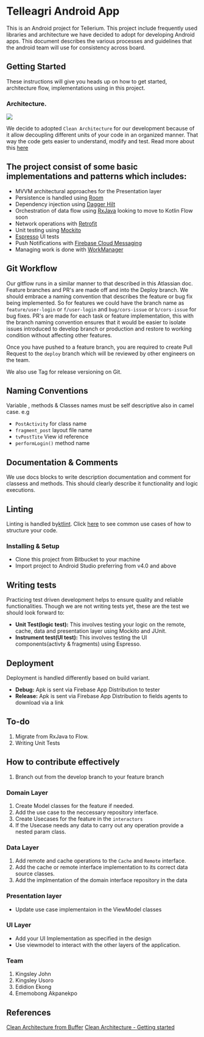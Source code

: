 # Telleagri Android App

This is an Android project for Tellerium. This project include frequently used libraries and architecture we have decided to adopt for developing Android apps. This document describes the various processes and guidelines that the android team will use for consistency across board.

## Getting Started

These instructions will give you heads up on how to get started, architecture flow, implementations using in this project.

### Architecture.

![](https://res.cloudinary.com/hngfun/image/upload/v1578931056/Group_23_l51pg7.png)

We decide to adopted ```Clean Architecture``` for our development because of it allow decoupling different units of your code in an organized manner. That way the code gets easier to understand, modify and test. Read more about this [here](https://medium.com/exploring-android/learn-clean-architecture-for-android-at-caster-io-8f1513621c30)


## The project consist of some basic implementations and patterns which includes:

* MVVM architectural approaches for the Presentation layer
* Persistence is handled using [Room](https://developer.android.com/jetpack/androidx/releases/room)
* Dependency injection using [Dagger Hilt](https://developer.android.com/training/dependency-injection/hilt-android#inject-interfaces)
* Orchestration of data flow using [RxJava](https://github.com/ReactiveX/RxJava) looking to move to Kotlin Flow soon
* Network operations with [Retrofit](https://square.github.io/retrofit/)
* Unit testing using [Mockito](https://github.com/mockito/mockito)
* [Espresso](https://developer.android.com/training/testing/espresso) UI tests
* Push Notifications with [Firebase Cloud Messaging](https://firebase.google.com/docs/cloud-messaging)
* Managing work is done with [WorkManager](https://developer.android.com/topic/libraries/architecture/workmanager)


## Git Workflow

Our gitflow runs in a similar manner to that described in this Atlassian doc. Feature branches and PR's are made off and into the Deploy branch. We should embrace a naming convention that describes the feature or bug fix being implemented. So for features we could have the branch name as ```feature/user-login``` or ```f/user-login``` and ```bug/cors-issue``` or ```b/cors-issue``` for bug fixes. PR's are made for each task or feature implementation, this with the branch naming convention ensures that it would be easier to isolate issues introduced to develop branch or production and restore to working condition without affecting other features.

Once you have pushed to a feature branch, you are required to create Pull Request to the ```deploy``` branch which will be reviewed by other engineers on the team.

We also use Tag for release versioning on Git.

## Naming Conventions
Variable , methods & Classes names must be self descriptive also in camel case.
e.g 
* ```PostActivity``` for class name
* ```fragment_post``` layout file name
* ```tvPostTite``` View id reference
* ```performLogin()``` method name


## Documentation & Comments
We use docs blocks to write description documentation and comment for classess and methods. This should clearly describe it functionality and logic executions.

## Linting
Linting is handled by[ktlint](https://ktlint.github.io/). Click [here](https://ktlint.github.io/) to see common use cases of how to structure your code.

### Installing & Setup

* Clone this project from Bitbucket to your machine
* Import project to Android Studio preferring from v4.0 and above


## Writing tests

Practicing test driven development helps to ensure quality and reliable functionalities. Though we are not writing tests yet, these are the test we should look forward to: 
* **Unit Test(logic test):** This involves testing your logic on the remote, cache, data and presentation layer using Mockito and JUnit.   
* **Instrument test(UI test):** This involves testing the UI components(activty & fragments) using Espresso.

## Deployment

Deployment is handled differently based on build variant.

* **Debug:** Apk is sent via Firebase App Distribution to tester
* **Release:** Apk is sent via Firebase App Distribution to fields agents to download via a link

## To-do
1. Migrate from RxJava to Flow.
2. Writing Unit Tests


## How to contribute effectively
1. Branch out from the develop branch to your feature branch

### Domain Layer
1. Create Model classes for the feature if needed.
2. Add the use case to the neccessary repository interface.
3. Create Usecases for the feature in the `interactors`
4. If the Usecase needs any data to carry out any operation provide a nested param class.

### Data Layer
1. Add remote and cache operations to the `Cache` and `Remote` interface.
2. Add the cache or remote interface implementation to its correct data source classes.
3. Add the implmentation of the domain interface repository in the data

### Presentation layer
- Update use case implementaion in the ViewModel classes

### UI Layer
- Add your UI Implementation as specified in the design
- Use viewmodel to interact with the other layers of the application.


### Team
1. Kingsley John
2. Kingsley Usoro
3. Edidion Ekong
4. Ememobong Akpanekpo


## References
[Clean Architecture from Buffer](https://github.com/bufferapp/android-clean-architecture-boilerplate)
[Clean Architecture - Getting started](https://www.raywenderlich.com/3595916-clean-architecture-tutorial-for-android-getting-started)